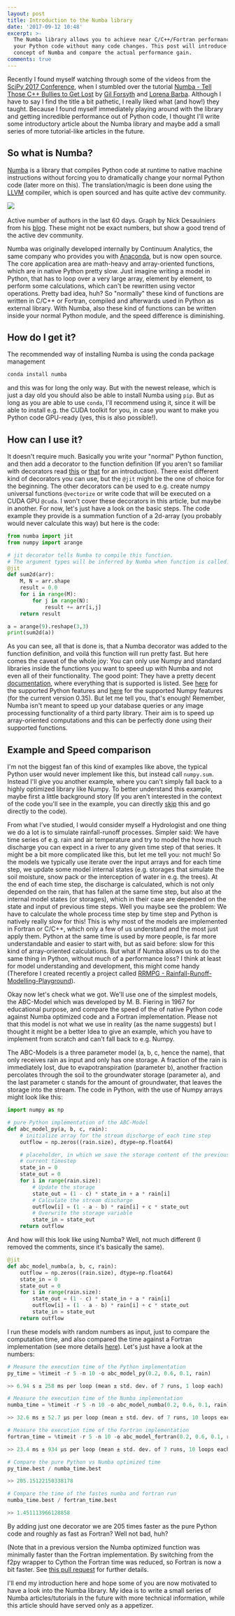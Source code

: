 ```yaml
---
layout: post
title: Introduction to the Numba library
date: '2017-09-12 10:48'
excerpt: >-
  The Numba library allows you to achieve near C/C++/Fortran performance with
  your Python code without many code changes. This post will introduce the
  concept of Numba and compare the actual performance gain.
comments: true
---
```


Recently I found myself watching through some of the videos from the [SciPy 2017 Conference](https://www.youtube.com/playlist?list=PLYx7XA2nY5GfdAFycPLBdUDOUtdQIVoMf), when I stumbled over the tutorial [Numba - Tell Those C++ Bullies to Get Lost](https://www.youtube.com/watch?v=1AwG0T4gaO0) by [Gil Forsyth](https://twitter.com/gilforsyth) and [Lorena Barba](https://twitter.com/LorenaABarba).
Although I have to say I find the title a bit pathetic, I really liked what (and how!) they taught. Because I found myself immediately playing around with the library and getting incredible performance out of Python code, I thought I'll write some introductory article about the Numba library and maybe add a small series of more tutorial-like articles in the future.

## So what is Numba?

[Numba](http://numba.pydata.org/) is a library that compiles Python code at runtime to native machine instructions without forcing you to dramatically change your normal Python code (later more on this). The translation/magic is been done using the [LLVM](https://en.wikipedia.org/wiki/LLVM) compiler, which is open sourced and has quite active dev community.

<div class="fig figcenter fighighlight">
  <img src="/images/numba_intro/gcc_clang_authors.jpg">
  <div class="figcaption"><br>Active number of authors in the last 60 days. Graph by Nick Desaulniers from his <a href="http://nickdesaulniers.github.io/blog/2017/09/05/gcc-vs-llvm-q3-2017-commit-rates-and-active-developer-counts/">blog</a>. These might not be exact numbers, but show a good trend of the active dev community.<br>
  </div>
</div>

Numba was originally developed internally by Continuum Analytics, the same company who provides you with [Anaconda](https://www.anaconda.com/), but is now open source. The core application area are math-heavy and array-oriented functions, which are in native Python pretty slow. Just imagine writing a model in Python, that has to loop over a very large array, element by element, to perform some calculations, which can't be rewritten using vector operations. Pretty bad idea, huh? So "normally" these kind of functions are written in C/C++ or Fortran, compiled and afterwards used in Python as external library. With Numba, also these kind of functions can be written inside your normal Python module, and the speed difference is diminishing.

## How do I get it?

The recommended way of installing Numba is using the conda package management

``` bash
conda install numba
```

and this was for long the only way. But with the newest release, which is just a day old you should also be able to install Numba using `pip`. But as long as you are able to use `conda`, I'll recommend using it, since it will be able to install e.g. the CUDA toolkit for you, in case you want to make you Python code GPU-ready (yes, this is also possible!).

## How can I use it?

It doesn't require much. Basically you write your "normal" Python function, and then add a decorator to the function definition (If you aren't so familiar with decorators read [this](https://www.thecodeship.com/patterns/guide-to-python-function-decorators/) or [that](https://realpython.com/blog/python/primer-on-python-decorators/) for an introduction). There exist different kind of decorators you can use, but the `@jit` might be the one of choice for the beginning. The other decorators can be used to e.g. create numpy universal functions `@vectorize` or write code that will be executed on a CUDA GPU `@cuda`. I won't cover these decorators in this article, but maybe in another. For now, let's just have a look on the basic steps.
The code example they provide is a summation function of a 2d-array (you probably would never calculate this way) but here is the code:

```python
from numba import jit
from numpy import arange

# jit decorator tells Numba to compile this function.
# The argument types will be inferred by Numba when function is called.
@jit
def sum2d(arr):
    M, N = arr.shape
    result = 0.0
    for i in range(M):
        for j in range(N):
            result += arr[i,j]
    return result

a = arange(9).reshape(3,3)
print(sum2d(a))
```
As you can see, all that is done is, that a Numba decorator was added to the function definition, and voilá this function will run pretty fast.
But here comes the caveat of the whole joy: You can only use Numpy and standard libraries inside the functions you want to speed up with Numba and not even all of their functionality. The good point: They have a pretty decent [documentation](http://numba.pydata.org/numba-doc/0.35.0/index.html), where everything that is supported is listed. See [here](http://numba.pydata.org/numba-doc/0.35.0/reference/pysupported.html) for the supported Python features and [here](http://numba.pydata.org/numba-doc/0.35.0/reference/numpysupported.html) for the supported Numpy features (for the current version 0.35). But let me tell you, that's enough! Remember, Numba isn't meant to speed up your database queries or any image processing functionality of a third party library. Their aim is to speed up array-oriented computations and this can be perfectly done using their supported functions.

## Example and Speed comparison

I'm not the biggest fan of this kind of examples like above, the typical Python user would never implement like this, but instead call `numpy.sum`. Instead I'll give you another example, where you can't simply fall back to a highly optimized library like Numpy. To better understand this example, maybe first a little background story (If you aren't interested in the context of the code you'll see in the example, you can directly [skip](#code) this and go directly to the code).

From what I've studied, I would consider myself a Hydrologist and one thing we do a lot is to simulate rainfall-runoff processes. Simpler said: We have time series of e.g. rain and air temperature and try to model the how much discharge you can expect in a river to any given time step of that series. It might be a bit more complicated like this, but let me tell you: not much! So the models we typically use iterate over the input arrays and for each time step, we update some model internal states (e.g. storages that simulate the soil moisture, snow pack or the interception of water in e.g. the trees). At the end of each time step, the discharge is calculated, which is not only depended on the rain, that has fallen at the same time step, but also at the internal model states (or storages), which in their case are depended on the state and input of previous time steps.
Well you maybe see the problem: We have to calculate the whole process time step by time step and Python is natively really slow for this!
This is why most of the models are implemented in Fortran or C/C++, which only a few of us understand and the most just apply them. Python at the same time is used by more people, is far more understandable and easier to start with, but as said before: slow for this kind of array-oriented calculations.
But what if Numba allows us to do the same thing in Python, without much of a performance loss? I think at least for model understanding and development, this might come handy (Therefore I created recently a project called [RRMPG - Rainfall-Runoff-Modelling-Playground](http://rrmpg.readthedocs.io/en/latest/index.html)).

Okay now let's check what we got. We'll use one of the simplest models, the ABC-Model which was developed by M. B. Fiering in 1967 for educational purpose, and compare the speed of the of native Python code against Numba optimized code and a Fortran implementation. Please not that this model is not what we use in reality (as the name suggests) but I thought it might be a better Idea to give an example, which you have to implement from scratch and can't fall back to e.g. Numpy.

The ABC-Models is a three parameter model (a, b, c, hence the name), that only receives rain as input and only has one storage. A fraction of the rain is immediately lost, due to evapotranspiration (parameter b), another fraction percolates through the soil to the groundwater storage (parameter a), and the last parameter c stands for the amount of groundwater, that leaves the storage into the stream. The code in Python, with the use of Numpy arrays might look like this:

<a name="code"></a>
```python
import numpy as np

# pure Python implementation of the ABC-Model
def abc_model_py(a, b, c, rain):
    # initialize array for the stream discharge of each time step
    outflow = np.zeros((rain.size), dtype=np.float64)

    # placeholder, in which we save the storage content of the previous and
    # current timestep
    state_in = 0
    state_out = 0
    for i in range(rain.size):
        # Update the storage
        state_out = (1 - c) * state_in + a * rain[i]
        # Calculate the stream discharge
        outflow[i] = (1 - a - b) * rain[i] + c * state_out
        # Overwrite the storage variable
        state_in = state_out
    return outflow
```

And how will this look like using Numba? Well, not much different (I removed the comments, since it's basically the same).

```python
@jit
def abc_model_numba(a, b, c, rain):
    outflow = np.zeros((rain.size), dtype=np.float64)
    state_in = 0
    state_out = 0
    for i in range(rain.size):
        state_out = (1 - c) * state_in + a * rain[i]
        outflow[i] = (1 - a - b) * rain[i] + c * state_out
        state_in = state_out
    return outflow
```

I run these models with random numbers as input, just to compare the computation time, and also compared the time against a Fortran implementation (see more details [here](http://rrmpg.readthedocs.io/en/latest/examples/speed_comparision.html)). Let's just have a look at the numbers:

```python
# Measure the execution time of the Python implementation
py_time = %timeit -r 5 -n 10 -o abc_model_py(0.2, 0.6, 0.1, rain)

>> 6.94 s ± 258 ms per loop (mean ± std. dev. of 7 runs, 1 loop each)

# Measure the execution time of the Numba implementation
numba_time = %timeit -r 5 -n 10 -o abc_model_numba(0.2, 0.6, 0.1, rain)

>> 32.6 ms ± 52.7 µs per loop (mean ± std. dev. of 7 runs, 10 loops each)

# Measure the execution time of the Fortran implementation
fortran_time = %timeit -r 5 -n 10 -o abc_model_fortran(0.2, 0.6, 0.1, rain)

>> 23.4 ms ± 934 µs per loop (mean ± std. dev. of 7 runs, 10 loops each)

# Compare the pure Python vs Numba optimized time
py_time.best / numba_time.best

>> 205.15122150338178

# Compare the time of the fastes numba and fortran run
numba_time.best / fortran_time.best

>> 1.451113966128858
```
By adding just one decorator we are 205 times faster as the pure Python code and roughly as fast as Fortran? Well not bad, huh?

(Note that in a previous version the Numba optimized function was minimally faster than the Fortran implementation. By switching from the f2py wrapper to Cython the Fortran time was reduced, so Fortran is now a bit faster. See [this pull request](https://github.com/kratzert/RRMPG/pull/3) for further details.

I'll end my introduction here and hope some of you are now motivated to have a look into the Numba library. My idea is to write a small series of Numba articles/tutorials in the future with more technical information, while this article should have served only as a appetizer.

